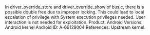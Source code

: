 In driver_override_store and driver_override_show of bus.c, there is a possible double free due to improper locking. This could lead to local escalation of privilege with System execution privileges needed. User interaction is not needed for exploitation. Product: Android Versions: Android kernel Android ID: A-69129004 References: Upstream kernel.